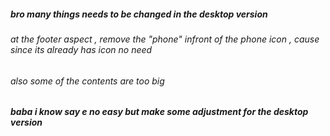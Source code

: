 ##### bro many things needs to be changed in the desktop version 
###### at the footer aspect , remove the "phone" infront of the phone icon , cause since its already has icon no need 
###### also some of the contents are too big 
##### baba i know say e no easy but make some adjustment for the desktop version